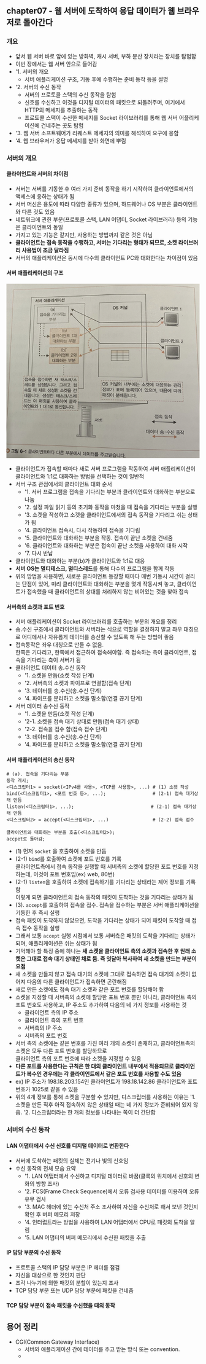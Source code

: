## chapter07 - 웹 서버에 도착하여 응답 데이터가 웹 브라우저로 돌아간다
### 개요
- 앞서 웹 서버 바로 앞에 있는 방화벽, 캐시 서버, 부하 분산 장치라는 장치를 탐험함
- 이번 장에서는 웹 서버 안으로 들어감
- '1. 서버의 개요
  - 서버 애플리케이션 구조, 기동 후에 수행하는 준비 동작 등을 설명
- '2. 서버의 수신 동작
  - 서버의 프로토콜 스택의 수신 동작을 탐험
  - 신호를 수신하고 이것을 디지털 데이터의 패킷으로 되돌려주며, 여기에서 HTTP의 메세지를 추출하는 동작
  - 프로토콜 스택이 수신한 메세지를 Socket 라이브러리를 통해 웹 서버 어플리케이션에 건네주는 곳도 탐험
- '3. 웹 서버 소프트웨어가 리퀘스트 메세지의 의미를 해석하여 요구에 응함
- '4. 웹 브라우저가 응답 메세지를 받아 화면에 뿌림   

### 서버의 개요
#### 클라이언트와 서버의 차이점
- 서버는 서버를 기동한 후 여러 가지 준비 동작을 하기 시작하여 클라이언트에서의 액세스에 응하는 상태가 됨
- 서버 머신은 용도에 따라 다양한 종류가 있으며, 하드웨어나 OS 부분은 클라이언트와 다른 것도 있음
- 네트워크에 관한 부분(프로토콜 스택, LAN 어댑터, Socket 라이브러리) 등의 기능은 클라이언트와 동일
- 가지고 있는 기능은 같지만, 사용하는 방법까지 같은 것은 아님
- <b>클라이언트는 접속 동작을 수행하고, 서버는 기다리는 형태가 되므로, 소켓 라이브러리 사용법이 조금 달라짐</b>
- 서버의 애플리케이션은 동시에 다수의 클라이언트 PC와 대화한다는 차이점이 있음

#### 서버 애플리케이션의 구조
![img](https://github.com/koni114/TIL/blob/master/Network/books/one_percent_network/img/network_25.png)

- 클라이언트가 접속할 때마다 새로 서버 프로그램을 작동하여 서버 애플리케이션이 클라이언트와 1:1로 대화하는 방법을 선택하는 것이 일반적
- 서버 구조 관점에서의 클라이언트 대화 순서
  - '1. 서버 프로그램을 접속을 기다리는 부분과 클라이언트와 대화하는 부분으로 나눔
  - '2. 설정 파일 읽기 등의 초기화 동작을 마쳤을 때 접속을 기다리는 부분을 실행
  - '3. 소켓을 작성하고 소켓을 클라이언트에서의 접속 동작을 기다리고 쉬는 상태가 됨
  - '4. 클라이언트 접속시, 다시 작동하여 접속을 기다림
  - '5. 클라이언트와 대화하는 부분을 작동. 접속이 끝난 소켓을 건네줌
  - '6. 클라이언트와 대화하는 부분은 접속이 끝난 소켓을 사용하여 대화 시작
  - '7. 다시 반납
- 클라이언트와 대화하는 부분(b)가 클라이언트와 1:1로 대응
- <b>서버 OS는 멀티테스크, 멀티스레드</b>를 통해 다수의 프로그램을 함께 작동
- 위의 방법을 사용하면, 새로운 클라이언트 등장할 때마다 매번 기동시 시간이 걸리는 단점이 있어, 미리 클라이언트와 대화하는 부분을 몇개 작동시켜 놓고, 클라이언트가 접속했을 때 클라이언트의 상대를 처리하지 않는 비어있는 것을 찾아 접속

#### 서버측의 소켓과 포트 번호
- 서버 애플리케이션이 Socket 라이브러리를 호출하는 부분의 개요를 정리
- 송.수신 구조에서 클라이언트와 서버라는 식으로 역할을 결정하지 말고 좌우 대칭으로 어디에서나 자유롭게 데이터를 송신할 수 있도록 해 두는 방법이 좋음
- 접속동작은 좌우 대칭으로 만들 수 없음.  
  한쪽은 기다리고, 한쪽에서 접근하여 접속해야함. 즉 접속하는 측이 클라이언트, 접속을 기다리는 측이 서버가 됨
- 클라이언트 데이터 송.수신 동작
  - '1. 소켓을 만듬(소켓 작성 단계)
  - '2. 서버측의 소켓과 파이프로 연결함(접속 단계) 
  - '3. 데이터를 송.수신(송.수신 단계)
  - '4. 파이프를 분리하고 소켓을 말소함(연결 끊기 단계) 
- 서버 데이터 송수신 동작
  - '1. 소켓을 만듬(소켓 작성 단계)
  - '2-1. 소켓을 접속 대기 상태로 만듬(접속 대기 상태)
  - '2-2. 접속을 접수 함(접속 접수 단계)
  - '3. 데이터를 송.수신(송.수신 단계)
  - '4. 파이프를 분리하고 소켓을 말소함(연결 끊기 단계) 

#### 서버 애플리케이션의 송신 동작
~~~t
# (a). 접속을 기다리는 부분
동작 개시;
<디스크립터1> = socket(<IPv4를 사용>, <TCP를 사용함>, ...) # (1) 소켓 작성
bind(<디스크립터1>, <포트 번호 등>, ...);                 # (2-1) 접속 대기상태 만듬
listen(<디스크립터1>, ...);                            # (2-1) 접속 대기상태 만듬
<디스크립터2> = accept(<디스크립터1>, ...)                # (2-2) 접속 접수

클라이언트와 대화하는 부분을 호출(<디스크립터2>);
accpet로 돌아감;
~~~
- (1) 먼저 `socket` 을 호출하여 소켓을 만듬 
- (2-1) `bind`를 호출하여 소켓에 포트 번호를 기록  
  클라이언트측에서 접속 동작을 실행할 때 서버측의 소켓에 할당한 포트 번호를 지정하는데, 이것이 포트 번호임(ex) web, 80번)
- (2-1) `listen`을 호출하여 소켓에 접속하기를 기다리는 상태라는 제어 정보를 기록함  
  이렇게 되면 클라이언트의 접속 동작의 패킷이 도착하는 것을 기다리는 상태가 됨
- (3). `accept`를 호출하여 접속을 접수. 접속을 접수하는 부분은 서버 애플리케이션을 기동한 후 즉시 실행  
- 접속 패킷이 도착하지 않았으면, 도착을 기다리는 상태가 되어 패킷이 도착할 때 접속 접수 동작을 실행
- 그래서 보통 `accept` 실행 시점에서 보통 서버측은 패킷의 도착을 기다리는 상태가 되며, 애플리케이션은 쉬는 상태가 됨
- 기억해야 할 특징 중에 하나는 <b>새 소켓을 클라이언트 측의 소켓과 접속한 후 원래 소켓은 그대로 접속 대기 상태인 채로 둠. 즉 잇달아 복사하여 새 소켓을 만드는 부분이 요점</b>
- 새 소켓을 만들지 않고 접속 대기의 소켓에 그대로 접속하면 접속 대기의 소켓이 없어져 다음의 다른 클라이언트가 접속하면 곤란해짐
- 새로 만든 소켓에도 접속 대기 소켓과 같은 포트 번호를 할당해야 함
- 소켓을 지정할 때 서버측의 소켓에 할당한 포트 번호 뿐만 아니라, 클라이언트 측의 포트 번호도 사용하고, IP 주소도 추가하여 다음의 네 가지 정보를 사용하는 것
  - 클라이언트 측의 IP 주소
  - 클라이언트 측의 포트 번호
  - 서버측의 IP 주소
  - 서버측의 포트 번호 
- 서버 측의 소켓에는 같은 번호를 가진 여러 개의 소켓이 존재하고, 클라이언트측의 소켓은 모두 다른 포트 번호를 할당하므로  
  클라이언트 측의 포트 번호에 따라 소켓을 지정할 수 있음
- <b>다른 포트를 사용한다는 규칙은 한 대의 클라이언트 내부에서 적용되므로 클라이언트가 복수인 경우에는 각 클라이언트에서 같은 포트 번호를 사용할 수도 있음</b>
- ex) IP 주소가 198.18.203.154인 클라이언트가 198.18.142.86 클라이언트와 포트 번호가 1025로 같을 수 있음
- 위의 4개 정보를 통해 소켓을 구분할 수 있지만, 디스크립터를 사용하는 이유는 '1. 소켓을 만든 직후 아직 접속하지 않은 상태일 때는 네 가지 정보가 준비되어 있지 않음. '2. 디스크립터라는 한 개의 정보를 나타내는 쪽이 더 간단함

### 서버의 수신 동작
#### LAN 어댑터에서 수신 신호를 디지털 데이터로 변환한다
- 서버에 도착하는 패킷의 실체는 전기나 빛의 신호임
- 수신 동작의 전체 모습 요약
  - '1. LAN 어댑터에서 수신하고 디지털 데이터로 바꿈(클록의 위치에서 신호의 변화의 방향 조사)
  - '2. FCS(Frame Check Sequence)에서 오류 검사용 데이터를 이용하여 오류 유무 검사
  - '3. MAC 헤더에 있는 수신처 주소 조사하여 자신을 수신처로 해서 보낸 것인지 확인 후 버퍼 메모리 저장 
  - '4. 인터럽트라는 방법을 사용하여 LAN 어댑터에서 CPU로 패킷의 도착을 알림
  - '5. LAN 어댑터의 버퍼 메모리에서 수신한 패킷을 추출

#### IP 답당 부분의 수신 동작
- 프로토콜 스택의 IP 담당 부분은 IP 헤더를 점검
- 자신을 대상으로 한 것인지 판단 
- 조각 나누기에 의한 패킷의 분할이 있는지 조사
- TCP 담당 부분 또는 UDP 담당 부분에 패킷을 건네줌

#### TCP 담당 부분이 접속 패킷을 수신했을 때의 동작





## 용어 정리
- CGI(Common Gateway Interface)
  - 서버와 애플리케이션 간에 데이터를 주고 받는 방식 또는 convention.
  - 
